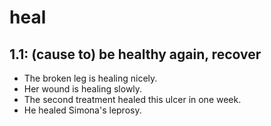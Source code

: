 # heal
## 1.1: (cause to) be healthy again, recover

  *  The broken leg is healing nicely.
  *  Her wound is healing slowly.
  *  The second treatment healed this ulcer in one week.
  *  He healed Simona's leprosy.
